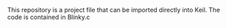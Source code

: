 This repository is a project file that can be imported directly into Keil. The code is contained in Blinky.c
